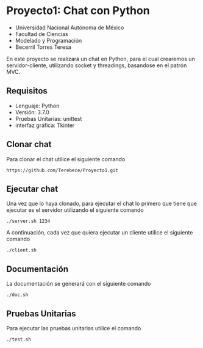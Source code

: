 # Proyecto1: Chat con Python

* Universidad Nacional Autónoma de México
* Facultad de Ciencias
* Modelado y Programación
* Becerril Torres Teresa

En este proyecto se realizará un chat en Python, para el cual crearemos
un servidor-cliente, utilizando socket y threadings, basandose en el patrón MVC.

## Requisitos

* Lenguaje: Python
* Versión: 3.7.0
* Pruebas Unitarias: unittest
* interfaz gráfica: Tkinter

## Clonar chat
Para clonar el chat utilice el siguiente comando

    https://github.com/Terebece/Proyecto1.git

## Ejecutar chat
Una vez que lo haya clonado, para ejecutar el chat lo primero que tiene que
ejecutar es el servidor utilizando el siguiente comando

    ./server.sh 1234

A continuación, cada vez que quiera ejecutar un cliente utilice el siguiente
comando

    ./client.sh

## Documentación

La documentación se generará con el siguiente comando

    ./doc.sh

## Pruebas Unitarias

Para ejecutar las pruebas unitarias utilice el comando

    ./test.sh
